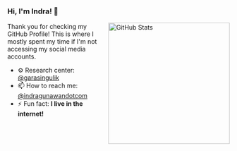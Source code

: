 ### Hi, I'm Indra! 👋

<a href="https://github.com/feedsbrain"><img alt="GitHub Stats" src="https://github-readme-stats.vercel.app/api/top-langs/?username=feedsbrain" align="right" width="275" /></a>

Thank you for checking my GitHub Profile! This is where I mostly spent my time if I'm not accessing my social media accounts.

- ⚙️ Research center: [@garasingulik](https://github.com/garasingulik)
- 📫 How to reach me: [@indragunawandotcom](https://instagram.com/indragunawandotcom)
- ⚡ Fun fact: **I live in the internet!**

